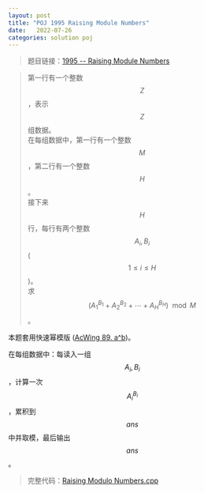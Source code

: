 ```yaml
---
layout: post
title: "POJ 1995 Raising Module Numbers"
date:   2022-07-26
categories: solution poj
---
```


> 题目链接：<a href="http://poj.org/problem?id=1995" target="_blank">1995 -- Raising Module Numbers</a>

> 第一行有一个整数 $$Z$$，表示 $$Z$$ 组数据。  
> 在每组数据中，第一行有一个整数 $$M$$，第二行有一个整数 $$H$$。  
> 接下来 $$H$$ 行，每行有两个整数 $$A_i,B_i$$ ($$1\le i\le H$$)。  
> 求 $$(A_1^{B_1}+A_2^{B_2}+\cdots+A_H^{B_H})\mod M$$。  

本题套用快速幂模版 (<a href="https://lyccrius.github.io/solution/acwing/89.html" target="_blank">AcWing 89. a^b</a>)。

在每组数据中：每读入一组 $$A_i,B_i$$，计算一次 $$A_i^{B_i}$$，累积到 $$ans$$ 中并取模，最后输出 $$ans$$。

> 完整代码：<a href="https://gitee.com/lyccrius/oi/blob/master/poj.org/problem%3Fid=1995/Raising%20Modulo%20Numbers.cpp" target="_blank">Raising Modulo Numbers.cpp</a>